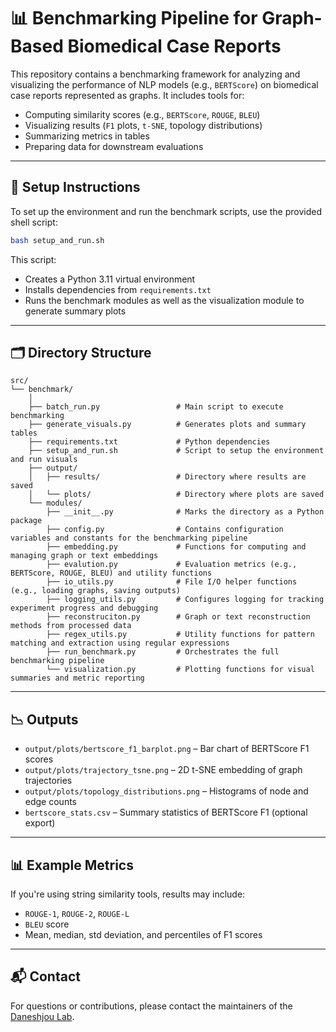 # 📊 Benchmarking Pipeline for Graph-Based Biomedical Case Reports

This repository contains a benchmarking framework for analyzing and visualizing the performance of NLP models (e.g., `BERTScore`) on biomedical case reports represented as graphs. It includes tools for:

- Computing similarity scores (e.g., `BERTScore`, `ROUGE`, `BLEU`)
- Visualizing results (`F1` plots, `t-SNE`, topology distributions)
- Summarizing metrics in tables
- Preparing data for downstream evaluations

---

## 🔧 Setup Instructions

To set up the environment and run the benchmark scripts, use the provided shell script:

```bash
bash setup_and_run.sh
```

This script:
- Creates a Python 3.11 virtual environment
- Installs dependencies from `requirements.txt`
- Runs the benchmark modules as well as the visualization module to generate summary plots

---

## 🗂 Directory Structure

```
src/
└── benchmark/
    │
    ├── batch_run.py                 # Main script to execute benchmarking
    ├── generate_visuals.py          # Generates plots and summary tables
    ├── requirements.txt             # Python dependencies
    ├── setup_and_run.sh             # Script to setup the environment and run visuals
    ├── output/
    │   ├── results/                 # Directory where results are saved
    │   └── plots/                   # Directory where plots are saved
    └── modules/
        ├── __init__.py              # Marks the directory as a Python package
        ├── config.py                # Contains configuration variables and constants for the benchmarking pipeline
        ├── embedding.py             # Functions for computing and managing graph or text embeddings
        ├── evalution.py             # Evaluation metrics (e.g., BERTScore, ROUGE, BLEU) and utility functions
        ├── io_utils.py              # File I/O helper functions (e.g., loading graphs, saving outputs)
        ├── logging_utils.py         # Configures logging for tracking experiment progress and debugging
        ├── reconstruciton.py        # Graph or text reconstruction methods from processed data
        ├── regex_utils.py           # Utility functions for pattern matching and extraction using regular expressions
        ├── run_benchmark.py         # Orchestrates the full benchmarking pipeline
        └── visualization.py         # Plotting functions for visual summaries and metric reporting
```

---

## 📉 Outputs

- `output/plots/bertscore_f1_barplot.png` – Bar chart of BERTScore F1 scores
- `output/plots/trajectory_tsne.png` – 2D t-SNE embedding of graph trajectories
- `output/plots/topology_distributions.png` – Histograms of node and edge counts
- `bertscore_stats.csv` – Summary statistics of BERTScore F1 (optional export)

---

## 📊 Example Metrics

If you're using string similarity tools, results may include:

- `ROUGE-1`, `ROUGE-2`, `ROUGE-L`
- `BLEU` score
- Mean, median, std deviation, and percentiles of F1 scores

---

## 📬 Contact

For questions or contributions, please contact the maintainers of the [Daneshjou Lab](https://daneshjoulab.stanford.edu).
